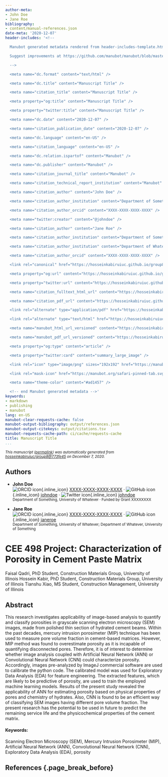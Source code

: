 ```yaml
---
author-meta:
- John Doe
- Jane Roe
bibliography:
- content/manual-references.json
date-meta: '2020-12-07'
header-includes: '<!--

  Manubot generated metadata rendered from header-includes-template.html.

  Suggest improvements at https://github.com/manubot/manubot/blob/master/manubot/process/header-includes-template.html

  -->

  <meta name="dc.format" content="text/html" />

  <meta name="dc.title" content="Manuscript Title" />

  <meta name="citation_title" content="Manuscript Title" />

  <meta property="og:title" content="Manuscript Title" />

  <meta property="twitter:title" content="Manuscript Title" />

  <meta name="dc.date" content="2020-12-07" />

  <meta name="citation_publication_date" content="2020-12-07" />

  <meta name="dc.language" content="en-US" />

  <meta name="citation_language" content="en-US" />

  <meta name="dc.relation.ispartof" content="Manubot" />

  <meta name="dc.publisher" content="Manubot" />

  <meta name="citation_journal_title" content="Manubot" />

  <meta name="citation_technical_report_institution" content="Manubot" />

  <meta name="citation_author" content="John Doe" />

  <meta name="citation_author_institution" content="Department of Something, University of Whatever" />

  <meta name="citation_author_orcid" content="XXXX-XXXX-XXXX-XXXX" />

  <meta name="twitter:creator" content="@johndoe" />

  <meta name="citation_author" content="Jane Roe" />

  <meta name="citation_author_institution" content="Department of Something, University of Whatever" />

  <meta name="citation_author_institution" content="Department of Whatever, University of Something" />

  <meta name="citation_author_orcid" content="XXXX-XXXX-XXXX-XXXX" />

  <link rel="canonical" href="https://hosseinkabiruiuc.github.io/group8/" />

  <meta property="og:url" content="https://hosseinkabiruiuc.github.io/group8/" />

  <meta property="twitter:url" content="https://hosseinkabiruiuc.github.io/group8/" />

  <meta name="citation_fulltext_html_url" content="https://hosseinkabiruiuc.github.io/group8/" />

  <meta name="citation_pdf_url" content="https://hosseinkabiruiuc.github.io/group8/manuscript.pdf" />

  <link rel="alternate" type="application/pdf" href="https://hosseinkabiruiuc.github.io/group8/manuscript.pdf" />

  <link rel="alternate" type="text/html" href="https://hosseinkabiruiuc.github.io/group8/v/773fe4522f75a35b24e066323f205b7b4f01d0e9/" />

  <meta name="manubot_html_url_versioned" content="https://hosseinkabiruiuc.github.io/group8/v/773fe4522f75a35b24e066323f205b7b4f01d0e9/" />

  <meta name="manubot_pdf_url_versioned" content="https://hosseinkabiruiuc.github.io/group8/v/773fe4522f75a35b24e066323f205b7b4f01d0e9/manuscript.pdf" />

  <meta property="og:type" content="article" />

  <meta property="twitter:card" content="summary_large_image" />

  <link rel="icon" type="image/png" sizes="192x192" href="https://manubot.org/favicon-192x192.png" />

  <link rel="mask-icon" href="https://manubot.org/safari-pinned-tab.svg" color="#ad1457" />

  <meta name="theme-color" content="#ad1457" />

  <!-- end Manubot generated metadata -->'
keywords:
- markdown
- publishing
- manubot
lang: en-US
manubot-clear-requests-cache: false
manubot-output-bibliography: output/references.json
manubot-output-citekeys: output/citations.tsv
manubot-requests-cache-path: ci/cache/requests-cache
title: Manuscript Title
...
```







<small><em>
This manuscript
([permalink](https://hosseinkabiruiuc.github.io/group8/v/773fe4522f75a35b24e066323f205b7b4f01d0e9/))
was automatically generated
from [hosseinkabiruiuc/group8@773fe45](https://github.com/hosseinkabiruiuc/group8/tree/773fe4522f75a35b24e066323f205b7b4f01d0e9)
on December 7, 2020.
</em></small>

## Authors



+ **John Doe**<br>
    ![ORCID icon](images/orcid.svg){.inline_icon}
    [XXXX-XXXX-XXXX-XXXX](https://orcid.org/XXXX-XXXX-XXXX-XXXX)
    · ![GitHub icon](images/github.svg){.inline_icon}
    [johndoe](https://github.com/johndoe)
    · ![Twitter icon](images/twitter.svg){.inline_icon}
    [johndoe](https://twitter.com/johndoe)<br>
  <small>
     Department of Something, University of Whatever
     · Funded by Grant XXXXXXXX
  </small>

+ **Jane Roe**<br>
    ![ORCID icon](images/orcid.svg){.inline_icon}
    [XXXX-XXXX-XXXX-XXXX](https://orcid.org/XXXX-XXXX-XXXX-XXXX)
    · ![GitHub icon](images/github.svg){.inline_icon}
    [janeroe](https://github.com/janeroe)<br>
  <small>
     Department of Something, University of Whatever; Department of Whatever, University of Something
  </small>



# CEE 498 Project: Characterization of Porosity in Cement Paste Matrix


Faisal Qadri, PhD Student, Construction Materials Group, University of Illinois
Hossein Kabir, PhD Student, Construction Materials Group, University of Illinois
Tianshu Xiao, MS Student, Construction Management, University of Illinois


## Abstract

This research investigates applicability of image-based analysis to quantify and classify porosities in grayscale scanning electron microscopy (SEM) images, made from polished thin section of hydrated cement beams. Within the past decades, mercury intrusion porosimeter (MIP) technique has been used to measure pore volume fraction in cement-based matrices. However, MIP method was found to overestimate porosity as it is incapable of quantifying disconnected pores. Therefore, it is of interest to determine whether image analysis coupled with Artificial Neural Network (ANN) or Convolutional Neural Network (CNN) could characterize porosity. Accordingly, images pre-analyzed by ImageJ commercial software are used to calibrate the python code. The calibrated model was used for Exploratory Data Analysis (EDA) for feature engineering. The extracted features, which are likely to be predictive of porosity, are used to train the employed machine learning models. Results of the present study revealed the applicability of ANN for estimating porosity based on physical properties of pores and chemistry of hydrates. Also, CNN is found to be an efficient way of classifying SEM images having different pore volume fraction. The present research has the potential to be used in future to predict the remaining service life and the physicochemical properties of the cement matrix.

#### Keywords: 
Scanning Electron Microscopy (SEM), Mercury Intrusion Porosimeter (MIP), Artificial Neural Network (ANN), Convolutional Neural Network (CNN), Exploratory Data Analysis (EDA), porosity



## References {.page_break_before}

<!-- Explicitly insert bibliography here -->
<div id="refs"></div>
